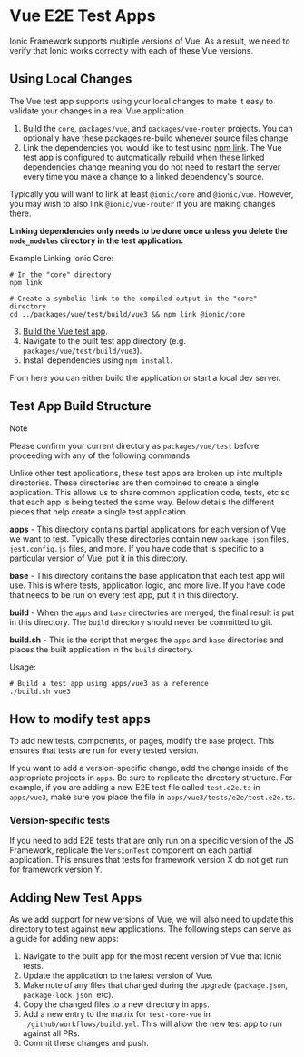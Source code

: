 # Vue E2E Test Apps

Ionic Framework supports multiple versions of Vue. As a result, we need to verify that Ionic works correctly with each of these Vue versions.

## Using Local Changes

The Vue test app supports using your local changes to make it easy to validate your changes in a real Vue application.

1. [Build](../README.md#building) the `core`, `packages/vue`, and `packages/vue-router` projects. You can optionally have these packages re-build whenever source files change.
2. Link the dependencies you would like to test using [npm link](https://docs.npmjs.com/cli/v6/commands/npm-link). The Vue test app is configured to automatically rebuild when these linked dependencies change meaning you do not need to restart the server every time you make a change to a linked dependency's source.

Typically you will want to link at least `@ionic/core` and `@ionic/vue`. However, you may wish to also link `@ionic/vue-router` if you are making changes there. 

**Linking dependencies only needs to be done once unless you delete the `node_modules` directory in the test application.**

Example Linking Ionic Core:

```
# In the "core" directory
npm link

# Create a symbolic link to the compiled output in the "core" directory
cd ../packages/vue/test/build/vue3 && npm link @ionic/core
```

3. [Build the Vue test app](#test-app-build-structure).
4. Navigate to the built test app directory (e.g. `packages/vue/test/build/vue3`).
5. Install dependencies using `npm install`.

From here you can either build the application or start a local dev server.

## Test App Build Structure

> [!NOTE]
> Please confirm your current directory as `packages/vue/test` before proceeding with any of the following commands.

Unlike other test applications, these test apps are broken up into multiple directories. These directories are then combined to create a single application. This allows us to share common application code, tests, etc so that each app is being tested the same way. Below details the different pieces that help create a single test application.

**apps** - This directory contains partial applications for each version of Vue we want to test. Typically these directories contain new `package.json` files, `jest.config.js` files, and more. If you have code that is specific to a particular version of Vue, put it in this directory.

**base** - This directory contains the base application that each test app will use. This is where tests, application logic, and more live. If you have code that needs to be run on every test app, put it in this directory.

**build** - When the `apps` and `base` directories are merged, the final result is put in this directory. The `build` directory should never be committed to git.

**build.sh** - This is the script that merges the `apps` and `base` directories and places the built application in the `build` directory.

Usage:

```shell
# Build a test app using apps/vue3 as a reference
./build.sh vue3
```

## How to modify test apps

To add new tests, components, or pages, modify the `base` project. This ensures that tests are run for every tested version.

If you want to add a version-specific change, add the change inside of the appropriate projects in `apps`. Be sure to replicate the directory structure. For example, if you are adding a new E2E test file called `test.e2e.ts` in `apps/vue3`, make sure you place the file in `apps/vue3/tests/e2e/test.e2e.ts`.

### Version-specific tests

If you need to add E2E tests that are only run on a specific version of the JS Framework, replicate the `VersionTest` component on each partial application. This ensures that tests for framework version X do not get run for framework version Y.

## Adding New Test Apps

As we add support for new versions of Vue, we will also need to update this directory to test against new applications. The following steps can serve as a guide for adding new apps:

1. Navigate to the built app for the most recent version of Vue that Ionic tests.
2. Update the application to the latest version of Vue.
3. Make note of any files that changed during the upgrade (`package.json`, `package-lock.json`, etc).
4. Copy the changed files to a new directory in `apps`.
5. Add a new entry to the matrix for `test-core-vue` in `./github/workflows/build.yml`. This will allow the new test app to run against all PRs.
6. Commit these changes and push.
